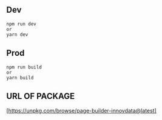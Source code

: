 ## Dev

```
npm run dev
or
yarn dev
```

## Prod

```
npm run build
or
yarn build
```

## URL OF PACKAGE

[https://unpkg.com/browse/page-builder-innovdata@latest]